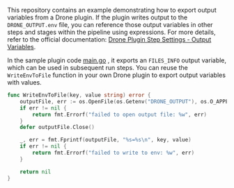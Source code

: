 This repository contains an example demonstrating how to export output variables from a Drone plugin. If the plugin writes output to the `DRONE_OUTPUT.env` file, you can reference those output variables in other steps and stages within the pipeline using expressions. For more details, refer to the official documentation: [Drone Plugin Step Settings - Output Variables](https://developer.harness.io/docs/continuous-integration/use-ci/use-drone-plugins/plugin-step-settings-reference/#output-variables).

In the sample plugin code [main.go](./main.go) , it exports an `FILES_INFO` output variable, which can be used in subsequent run steps. You can reuse the `WriteEnvToFile` function in your own Drone plugin to export output variables with values.

```go
func WriteEnvToFile(key, value string) error {
	outputFile, err := os.OpenFile(os.Getenv("DRONE_OUTPUT"), os.O_APPEND|os.O_CREATE|os.O_WRONLY, 0644)
	if err != nil {
		return fmt.Errorf("failed to open output file: %w", err)
	}
	defer outputFile.Close()

	_, err = fmt.Fprintf(outputFile, "%s=%s\n", key, value)
	if err != nil {
		return fmt.Errorf("failed to write to env: %w", err)
	}

	return nil
}
